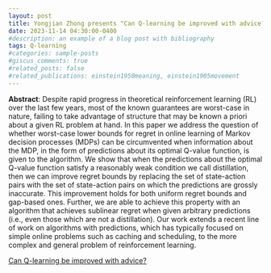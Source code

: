 ```yaml
---
layout: post
title: Yongjian Zhong presents "Can Q-learning be improved with advice?"
date: 2023-11-14 04:30:00-0400
#description: an example of a blog post with bibliography
tags: Q-learning
#categories: sample-posts
#giscus_comments: true
#related_posts: false
#related_publications: einstein1950meaning, einstein1905movement
---
```


**Abstract**: Despite rapid progress in theoretical reinforcement learning (RL) over the last few years, most of the known guarantees are worst-case in nature, failing to take advantage of structure that may be known a priori about a given RL problem at hand. In this paper we address the question of whether worst-case lower bounds for regret in online learning of Markov decision processes (MDPs) can be circumvented when information about the MDP, in the form of predictions about its optimal Q-value function, is given to the algorithm. We show that when the predictions about the optimal Q-value function satisfy a reasonably weak condition we call distillation, then we can improve regret bounds by replacing the set of state-action pairs with the set of state-action pairs on which the predictions are grossly inaccurate. This improvement holds for both uniform regret bounds and gap-based ones. Further, we are able to achieve this property with an algorithm that achieves sublinear regret when given arbitrary predictions (i.e., even those which are not a distillation). Our work extends a recent line of work on algorithms with predictions, which has typically focused on simple online problems such as caching and scheduling, to the more complex and general problem of reinforcement learning.

[Can Q-learning be improved with advice?](https://arxiv.org/pdf/2110.13052.pdf)



